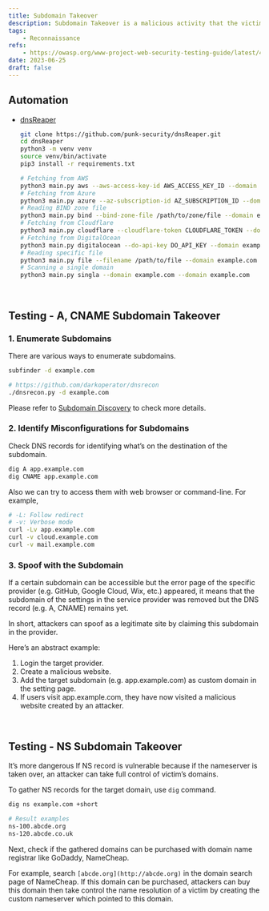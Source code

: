 ```yaml
---
title: Subdomain Takeover
description: Subdomain Takeover is a malicious activity that the victim’s subdomain allows attackers to control and impersonate.
tags:
    - Reconnaissance
refs:
    - https://owasp.org/www-project-web-security-testing-guide/latest/4-Web_Application_Security_Testing/02-Configuration_and_Deployment_Management_Testing/10-Test_for_Subdomain_Takeover
date: 2023-06-25
draft: false
---
```


## Automation

- [dnsReaper](https://github.com/punk-security/dnsReaper)
    
    ```bash
    git clone https://github.com/punk-security/dnsReaper.git
    cd dnsReaper
    python3 -m venv venv
    source venv/bin/activate
    pip3 install -r requirements.txt
    
    # Fetching from AWS
    python3 main.py aws --aws-access-key-id AWS_ACCESS_KEY_ID --domain example.com
    # Fetching from Azure
    python3 main.py azure --az-subscription-id AZ_SUBSCRIPTION_ID --domain example.com
    # Reading BIND zone file
    python3 main.py bind --bind-zone-file /path/to/zone/file --domain example.com
    # Fetching from Cloudflare
    python3 main.py cloudflare --cloudflare-token CLOUDFLARE_TOKEN --domain example.com
    # Fetching from DigitalOcean
    python3 main.py digitalocean --do-api-key DO_API_KEY --domain example.com
    # Reading specific file
    python3 main.py file --filename /path/to/file --domain example.com
    # Scanning a single domain
    python3 main.py singla --domain example.com --domain example.com
    ```

<br />

## Testing - A, CNAME Subdomain Takeover

### 1. Enumerate Subdomains

There are various ways to enumerate subdomains.

```bash
subfinder -d example.com

# https://github.com/darkoperator/dnsrecon
./dnsrecon.py -d example.com
```

Please refer to [Subdomain Discovery](/exploit/reconnaissance/subdomain-discovery/) to check more details.

### 2. Identify Misconfigurations for Subdomains

Check DNS records for identifying what’s on the destination of the subdomain.

```bash
dig A app.example.com
dig CNAME app.example.com
```

Also we can try to access them with web browser or command-line. For example,

```bash
# -L: Follow redirect
# -v: Verbose mode
curl -Lv app.example.com
curl -v cloud.example.com
curl -v mail.example.com
```

### 3. Spoof with the Subdomain

If a certain subdomain can be accessible but the error page of the specific provider (e.g. GitHub, Google Cloud, Wix, etc.)  appeared, it means that the subdomain of the settings in the service provider was removed but the DNS record (e.g. A, CNAME) remains yet.   

In short, attackers can spoof as a legitimate site by claiming this subdomain in the provider.

Here’s an abstract example:

1. Login the target provider.
2. Create a malicious website.
3. Add the target subdomain (e.g. app.example.com) as custom domain in the setting page.
4. If users visit app.example.com, they have now visited a malicious website created by an attacker.

<br />

## Testing - NS Subdomain Takeover

It’s more dangerous If NS record is vulnerable because if the nameserver is taken over, an attacker can take full control of victim’s domains.

To gather NS records for the target domain, use `dig` command.

```bash
dig ns example.com +short

# Result examples
ns-100.abcde.org
ns-120.abcde.co.uk
```

Next, check if the gathered domains can be purchased with domain name registrar like GoDaddy, NameCheap.

For example, search `[abcde.org](http://abcde.org)` in the domain search page of NameCheap. If this domain can be purchased, attackers can buy this domain then take control the name resolution of a victim by creating the custom nameserver which pointed to this domain.